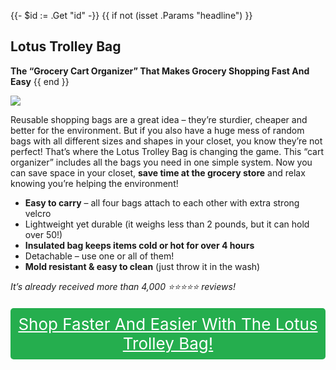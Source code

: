 {{- $id := .Get "id" -}}
{{ if not (isset .Params "headline") }}
## Lotus Trolley Bag

**The “Grocery Cart Organizer” That Makes Grocery Shopping Fast And Easy**
{{ end }}

[![](/list/lotus-trolley-bag-title.jpg)](https://t.gadgetadvisers.com/click/{{$id}})

Reusable shopping bags are a great idea – they’re sturdier, cheaper and better for the environment. But if you also have a huge mess of random bags with all different sizes and shapes in your closet, you know they’re not perfect! That’s where the Lotus Trolley Bag is changing the game. This “cart organizer” includes all the bags you need in one simple system. Now you can save space in your closet, **save time at the grocery store** and relax knowing you’re helping the environment!

- **Easy to carry** – all four bags attach to each other with extra strong velcro
- Lightweight yet durable (it weighs less than 2 pounds, but it can hold over 50!)
- **Insulated bag keeps items cold or hot for over 4 hours**
- Detachable – use one or all of them!
- **Mold resistant & easy to clean** (just throw it in the wash)

*It’s already received more than 4,000 ⭐️⭐️⭐️⭐️⭐️ reviews!*

<a href="(https://t.gadgetadvisers.com/click/{{$id}})" style="color: white;">
   <div style="text-align:center;background-color:#25ae4e;margin-bottom:20px;margin-top:20px;width: 100%;-webkit-border-radius: 5px;">
      <div style="color: white; padding: 10px;font-size: 26px;">
      Shop Faster And Easier With The Lotus Trolley Bag!
      </div>
   </div>
</a>